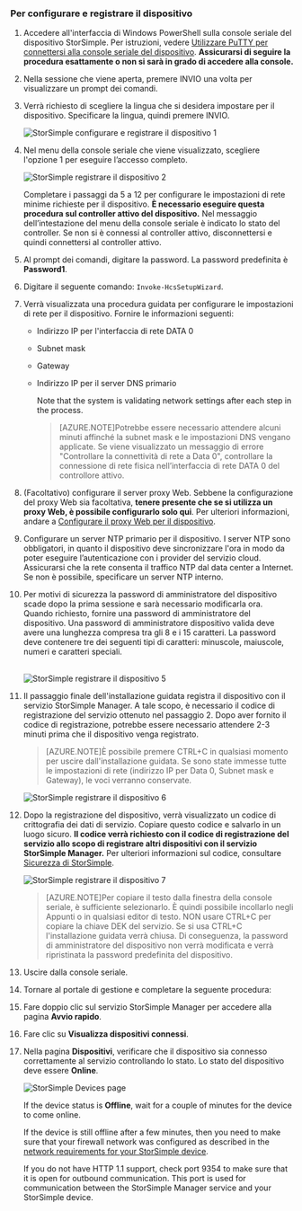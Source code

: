 <!--author=alkohli last changed: 9/17/15-->


### Per configurare e registrare il dispositivo

1. Accedere all'interfaccia di Windows PowerShell sulla console seriale del dispositivo StorSimple. Per istruzioni, vedere [Utilizzare PuTTY per connettersi alla console seriale del dispositivo](#use-putty-to-connect-to-the-device-serial-console). **Assicurarsi di seguire la procedura esattamente o non si sarà in grado di accedere alla console.**

2. Nella sessione che viene aperta, premere INVIO una volta per visualizzare un prompt dei comandi.

3. Verrà richiesto di scegliere la lingua che si desidera impostare per il dispositivo. Specificare la lingua, quindi premere INVIO.

    ![StorSimple configurare e registrare il dispositivo 1](./media/storsimple-configure-and-register-device-u1/HCS_RegisterYourDevice1-U1-include.png)

4. Nel menu della console seriale che viene visualizzato, scegliere l'opzione 1 per eseguire l’accesso completo.

    ![StorSimple registrare il dispositivo 2](./media/storsimple-configure-and-register-device-u1/HCS_RegisterYourDevice2_U1-include.png)
  
     Completare i passaggi da 5 a 12 per configurare le impostazioni di rete minime richieste per il dispositivo. **È necessario eseguire questa procedura sul controller attivo del dispositivo.** Nel messaggio dell’intestazione del menu della console seriale è indicato lo stato del controller. Se non si è connessi al controller attivo, disconnettersi e quindi connettersi al controller attivo.

5. Al prompt dei comandi, digitare la password. La password predefinita è **Password1**.

6. Digitare il seguente comando: `Invoke-HcsSetupWizard`.

7. Verrà visualizzata una procedura guidata per configurare le impostazioni di rete per il dispositivo. Fornire le informazioni seguenti:
   - Indirizzo IP per l'interfaccia di rete DATA 0
   - Subnet mask
   - Gateway
   - Indirizzo IP per il server DNS primario
    
		Note that the system is validating network settings after each step in the process.
   
      >[AZURE.NOTE]Potrebbe essere necessario attendere alcuni minuti affinché la subnet mask e le impostazioni DNS vengano applicate. Se viene visualizzato un messaggio di errore "Controllare la connettività di rete a Data 0", controllare la connessione di rete fisica nell’interfaccia di rete DATA 0 del controllore attivo.

8. (Facoltativo) configurare il server proxy Web. Sebbene la configurazione del proxy Web sia facoltativa, **tenere presente che se si utilizza un proxy Web, è possibile configurarlo solo qui**. Per ulteriori informazioni, andare a [Configurare il proxy Web per il dispositivo](../articles/storsimple/storsimple-configure-web-proxy.md).

9. Configurare un server NTP primario per il dispositivo. I server NTP sono obbligatori, in quanto il dispositivo deve sincronizzare l'ora in modo da poter eseguire l’autenticazione con i provider del servizio cloud. Assicurarsi che la rete consenta il traffico NTP dal data center a Internet. Se non è possibile, specificare un server NTP interno.
 
10. Per motivi di sicurezza la password di amministratore del dispositivo scade dopo la prima sessione e sarà necessario modificarla ora. Quando richiesto, fornire una password di amministratore del dispositivo. Una password di amministratore dispositivo valida deve avere una lunghezza compresa tra gli 8 e i 15 caratteri. La password deve contenere tre dei seguenti tipi di caratteri: minuscole, maiuscole, numeri e caratteri speciali.

	<br/>![StorSimple registrare il dispositivo 5](./media/storsimple-configure-and-register-device-u1/HCS_RegisterYourDevice5_U1-include.png)

11. Il passaggio finale dell'installazione guidata registra il dispositivo con il servizio StorSimple Manager. A tale scopo, è necessario il codice di registrazione del servizio ottenuto nel passaggio 2. Dopo aver fornito il codice di registrazione, potrebbe essere necessario attendere 2-3 minuti prima che il dispositivo venga registrato.

      >[AZURE.NOTE]È possibile premere CTRL+C in qualsiasi momento per uscire dall'installazione guidata. Se sono state immesse tutte le impostazioni di rete (indirizzo IP per Data 0, Subnet mask e Gateway), le voci verranno conservate.

	![StorSimple registrare il dispositivo 6](./media/storsimple-configure-and-register-device-u1/HCS_RegisterYourDevice6_U1-include.png)

12. Dopo la registrazione del dispositivo, verrà visualizzato un codice di crittografia dei dati di servizio. Copiare questo codice e salvarlo in un luogo sicuro. **Il codice verrà richiesto con il codice di registrazione del servizio allo scopo di registrare altri dispositivi con il servizio StorSimple Manager.** Per ulteriori informazioni sul codice, consultare [Sicurezza di StorSimple](../articles/storsimple/storsimple-security.md).
	
	![StorSimple registrare il dispositivo 7](./media/storsimple-configure-and-register-device-u1/HCS_RegisterYourDevice7_U1-include.png)

      >[AZURE.NOTE]Per copiare il testo dalla finestra della console seriale, è sufficiente selezionarlo. È quindi possibile incollarlo negli Appunti o in qualsiasi editor di testo. NON usare CTRL+C per copiare la chiave DEK del servizio. Se si usa CTRL+C l'installazione guidata verrà chiusa. Di conseguenza, la password di amministratore del dispositivo non verrà modificata e verrà ripristinata la password predefinita del dispositivo.

13. Uscire dalla console seriale.

14. Tornare al portale di gestione e completare la seguente procedura:
  1. Fare doppio clic sul servizio StorSimple Manager per accedere alla pagina **Avvio rapido**.
  2. Fare clic su **Visualizza dispositivi connessi**.
  3. Nella pagina **Dispositivi**, verificare che il dispositivo sia connesso correttamente al servizio controllando lo stato. Lo stato del dispositivo deve essere **Online**.
   
    	![StorSimple Devices page](./media/storsimple-configure-and-register-device-u1/HCS_DevicesPageM_U1-include.png) 
  
        If the device status is **Offline**, wait for a couple of minutes for the device to come online. 
      
        If the device is still offline after a few minutes, then you need to make sure that your firewall network was configured as described in the [network requirements for your StorSimple device](../articles/storsimple/storsimple-system-requirements.md). 

		If you do not have HTTP 1.1 support, check port 9354 to make sure that it is open for outbound communication. This port is used for communication between the StorSimple Manager service and your StorSimple device.
     
       

<!---HONumber=Oct15_HO3-->